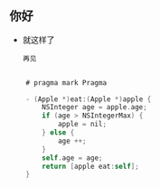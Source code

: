 你好
------
* 就这样了

	```
	再见
	```
	
```objective-c
	
	# pragma mark Pragma 

	- (Apple *)eat:(Apple *)apple {
		NSInteger age = apple.age;
		if (age > NSIntegerMax) {
			apple = nil;
		} else {
			age ++;
		}
		self.age = age;
    	return [apple eat:self];
	}
	
```
	
	
